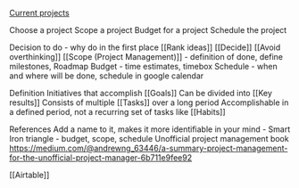 [Current projects](https://airtable.com/appwlcA0RJTWZ394q/tbl8RCXnru5Ps1F1Y/viwNs5z5QPeE8Yxze?blocks=hide)

Choose a project
Scope a project
Budget for a project
Schedule the project

Decision to do - why do in the first place  [[Rank ideas]] [[Decide]] [[Avoid overthinking]]
[[Scope (Project Management)]] - definition of done, define milestones, Roadmap
Budget - time estimates, timebox
Schedule - when and where will be done, schedule in google calendar

Definition
Initiatives that accomplish [[Goals]]
Can be divided into [[Key results]] 
Consists of multiple [[Tasks]] over a long period
Accomplishable in a defined period, not a recurring set of tasks like [[Habits]]

References
Add a name to it, makes it more identifiable in your mind - Smart
Iron triangle - budget, scope, schedule
Unofficial project management book
https://medium.com/@andrewng_63446/a-summary-project-management-for-the-unofficial-project-manager-6b711e9fee92

[[Airtable]]